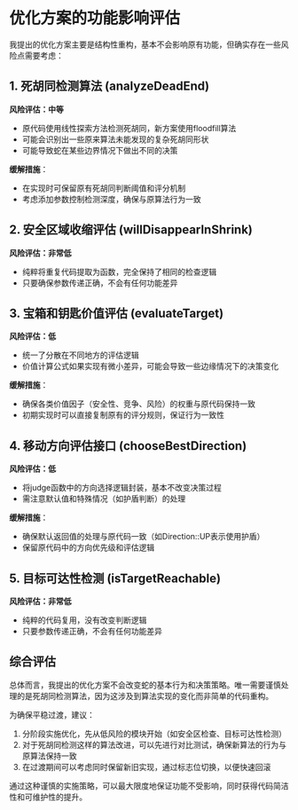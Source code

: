 # 优化方案的功能影响评估

我提出的优化方案主要是结构性重构，基本不会影响原有功能，但确实存在一些风险点需要考虑：

## 1. 死胡同检测算法 (analyzeDeadEnd)

**风险评估：中等**

- 原代码使用线性探索方法检测死胡同，新方案使用floodfill算法
- 可能会识别出一些原来算法未能发现的复杂死胡同形状
- 可能导致蛇在某些边界情况下做出不同的决策

**缓解措施**：

- 在实现时可保留原有死胡同判断阈值和评分机制
- 考虑添加参数控制检测深度，确保与原算法行为一致

## 2. 安全区域收缩评估 (willDisappearInShrink)

**风险评估：非常低**

- 纯粹将重复代码提取为函数，完全保持了相同的检查逻辑
- 只要确保参数传递正确，不会有任何功能差异

## 3. 宝箱和钥匙价值评估 (evaluateTarget)

**风险评估：低**

- 统一了分散在不同地方的评估逻辑
- 价值计算公式如果实现有微小差异，可能会导致一些边缘情况下的决策变化

**缓解措施**：

- 确保各类价值因子（安全性、竞争、风险）的权重与原代码保持一致
- 初期实现时可以直接复制原有的评分规则，保证行为一致性

## 4. 移动方向评估接口 (chooseBestDirection)

**风险评估：低**

- 将judge函数中的方向选择逻辑封装，基本不改变决策过程
- 需注意默认值和特殊情况（如护盾判断）的处理

**缓解措施**：

- 确保默认返回值的处理与原代码一致（如Direction::UP表示使用护盾）
- 保留原代码中的方向优先级和评估逻辑

## 5. 目标可达性检测 (isTargetReachable)

**风险评估：非常低**

- 纯粹的代码复用，没有改变判断逻辑
- 只要参数传递正确，不会有任何功能差异

## 综合评估

总体而言，我提出的优化方案不会改变蛇的基本行为和决策策略。唯一需要谨慎处理的是死胡同检测算法，因为这涉及到算法实现的变化而非简单的代码重构。

为确保平稳过渡，建议：

1. 分阶段实施优化，先从低风险的模块开始（如安全区检查、目标可达性检测）
2. 对于死胡同检测这样的算法改进，可以先进行对比测试，确保新算法的行为与原算法保持一致
3. 在过渡期间可以考虑同时保留新旧实现，通过标志位切换，以便快速回滚

通过这种谨慎的实施策略，可以最大限度地保证功能不受影响，同时获得代码简洁性和可维护性的提升。
